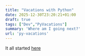 ```yaml
---
title: "Vacations with Python"
date: 2025-12-30T23:20:21+01:00
draft: true
tags: ["Dev","PyVacations"]
summary: 'Where am I going next?'
url: 'py-vacations'
---
```



It all started [here](https://github.com/JAlcocerT/Private/tree/main/Py_Vacations)